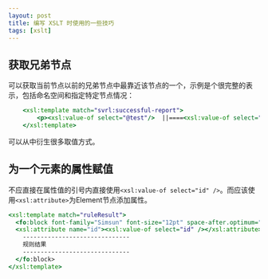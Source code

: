 ```yaml
---
layout: post
title: 编写 XSLT 时使用的一些技巧
tags: [xslt]
---
```


获取兄弟节点
------------------

可以获取当前节点以前的兄弟节点中最靠近该节点的一个，示例是个很完整的表示，包括命名空间和指定特定节点情况：

```` xslt
    <xsl:template match="svrl:successful-report">
        <p><xsl:value-of select="@test"/>  ||====<xsl:value-of select="(preceding-sibling::svrl:active-pattern)[last()]/@id"/>=====</p>
    </xsl:template>
````

可以从中衍生很多取值方式。

为一个元素的属性赋值
--------------------

不应直接在属性值的引号内直接使用``<xsl:value-of select="id" />``。而应该使用``<xsl:attribute>``为Element节点添加属性。

```` xslt
<xsl:template match="ruleResult">
  <fo:block font-family="Simsun" font-size="12pt" space-after.optimum="6pt" margin-left="6pt">
  <xsl:attribute name="id"><xsl:value-of select="id" /></xsl:attribute>
    ------------------------------
    规则结果
    ------------------------------
  </fo:block>
</xsl:template>
````



